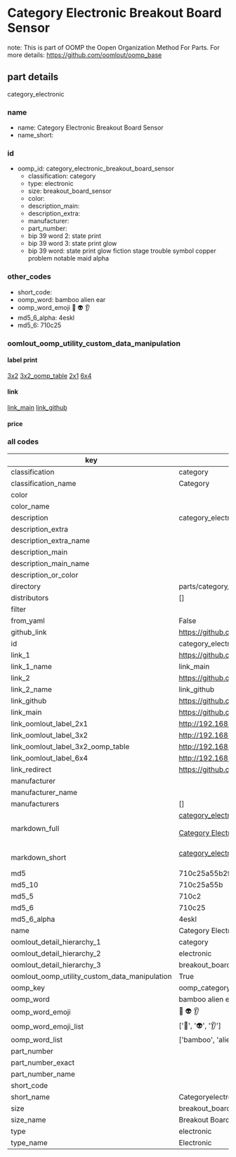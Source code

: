 # Category Electronic Breakout Board Sensor  

note: This is part of OOMP the Oopen Organization Method For Parts. For more details: https://github.com/oomlout/oomp_base

##  part details
  



category_electronic



### name
* name: Category Electronic Breakout Board Sensor
* name_short: 
### id
* oomp_id: category_electronic_breakout_board_sensor
  * classification: category
  * type: electronic
  * size: breakout_board_sensor
  * color: 
  * description_main: 
  * description_extra: 
  * manufacturer: 
  * part_number: 
  * bip 39 word 2: state print
  * bip 39 word 3: state print glow
  * bip 39 word: state print glow fiction stage trouble symbol copper problem notable maid alpha

### other_codes
* short_code: 
* oomp_word: bamboo alien ear
* oomp_word_emoji :bamboo: :alien: :ear:
* md5_6_alpha: 4eskl
* md5_6: 710c25






### oomlout_oomp_utility_custom_data_manipulation
#### label print
[3x2](http://192.168.1.245:1112/?label=oomp%204eskl)
[3x2_oomp_table](http://192.168.1.108:1112/?label=oomp%204eskl)
[2x1](http://192.168.1.242:1112/?label=oomp%204eskl)
[6x4](http://192.168.1.55:1112/?label=oomp%204eskl)    

#### link

[link_main](https://github.com/oomlout/oomlout_oomp_version_1_messy/tree/main/parts/category_electronic_breakout_board_sensor) [link_github](https://github.com/oomlout/oomlout_oomp_version_1_messy/tree/main/parts/category_electronic_breakout_board_sensor)                             

#### price







### all codes 
| key | value |  
| --- | --- |  
| classification | category |  
| classification_name | Category |  
| color |  |  
| color_name |  |  
| description | category_electronic |  
| description_extra |  |  
| description_extra_name |  |  
| description_main |  |  
| description_main_name |  |  
| description_or_color |   |  
| directory | parts/category_electronic_breakout_board_sensor |  
| distributors | [] |  
| filter |  |  
| from_yaml | False |  
| github_link | https://github.com/oomlout/oomlout_oomp_part_src/tree/main/parts/category_electronic_breakout_board_sensor |  
| id | category_electronic_breakout_board_sensor |  
| link_1 | https://github.com/oomlout/oomlout_oomp_version_1_messy/tree/main/parts/category_electronic_breakout_board_sensor |  
| link_1_name | link_main |  
| link_2 | https://github.com/oomlout/oomlout_oomp_version_1_messy/tree/main/parts/category_electronic_breakout_board_sensor |  
| link_2_name | link_github |  
| link_github | https://github.com/oomlout/oomlout_oomp_version_1_messy/tree/main/parts/category_electronic_breakout_board_sensor |  
| link_main | https://github.com/oomlout/oomlout_oomp_version_1_messy/tree/main/parts/category_electronic_breakout_board_sensor |  
| link_oomlout_label_2x1 | http://192.168.1.242:1112/?label=oomp%204eskl |  
| link_oomlout_label_3x2 | http://192.168.1.245:1112/?label=oomp%204eskl |  
| link_oomlout_label_3x2_oomp_table | http://192.168.1.108:1112/?label=oomp%204eskl |  
| link_oomlout_label_6x4 | http://192.168.1.55:1112/?label=oomp%204eskl |  
| link_redirect | https://github.com/oomlout/oomlout_oomp_version_1_messy/tree/main/parts/category_electronic_breakout_board_sensor |  
| manufacturer |  |  
| manufacturer_name |  |  
| manufacturers | [] |  
| markdown_full | [category_electronic_breakout_board_sensor](none)<br>[](none)<br>[Category Electronic Breakout Board Sensor](none)<br><br> |  
| markdown_short | [category_electronic_breakout_board_sensor](none)<br><br> |  
| md5 | 710c25a55b2ffb8fa46a155cc7aab6a6 |  
| md5_10 | 710c25a55b |  
| md5_5 | 710c2 |  
| md5_6 | 710c25 |  
| md5_6_alpha | 4eskl |  
| name | Category Electronic Breakout Board Sensor |  
| oomlout_detail_hierarchy_1 | category |  
| oomlout_detail_hierarchy_2 | electronic |  
| oomlout_detail_hierarchy_3 | breakout_board_sensor |  
| oomlout_oomp_utility_custom_data_manipulation | True |  
| oomp_key | oomp_category_electronic_breakout_board_sensor |  
| oomp_word | bamboo alien ear |  
| oomp_word_emoji | :bamboo: :alien: :ear: |  
| oomp_word_emoji_list | [':bamboo:', ':alien:', ':ear:'] |  
| oomp_word_list | ['bamboo', 'alien', 'ear'] |  
| part_number |  |  
| part_number_exact |  |  
| part_number_name |  |  
| short_code |  |  
| short_name | Categoryelectronic |  
| size | breakout_board_sensor |  
| size_name | Breakout Board Sensor |  
| type | electronic |  
| type_name | Electronic |  
